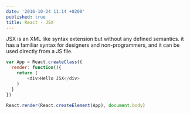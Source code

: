 ```yaml
---
date: '2016-10-24 11:14 +0200'
published: true
title: React - JSX
---
```

JSX is an XML like syntax extension but without any defined semantics. it has a familiar syntax for designers and non-programmers, and it can be used directly from a JS file.

```javascript
var App = React.createClass({
  render: function(){
    return (
        <div>Hello JSX</div>
    )
  }
})

React.render(React.createElement(App), document.body)
```
